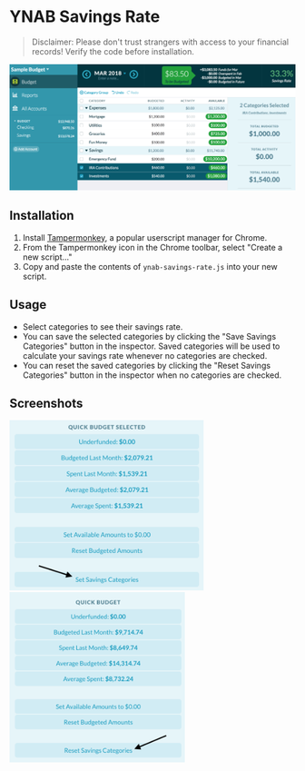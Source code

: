 # YNAB Savings Rate

> Disclaimer: Please don't trust strangers with access to your financial records! Verify the code before installation.

<img src="screenshots/screenshot1.png">

## Installation
1. Install [Tampermonkey][tampermonkey], a popular userscript manager for Chrome.
2. From the Tampermonkey icon in the Chrome toolbar, select "Create a new script..."
3. Copy and paste the contents of `ynab-savings-rate.js` into your new script.

## Usage
- Select categories to see their savings rate.
- You can save the selected categories by clicking the "Save Savings Categories" button in the inspector. Saved categories will be used to calculate your savings rate whenever no categories are checked.
- You can reset the saved categories by clicking the "Reset Savings Categories" button in the inspector when no categories are checked.

## Screenshots

<img src="screenshots/screenshot2.png" height="300"> <img src="screenshots/screenshot3.png" height="300">

[tampermonkey]: https://chrome.google.com/webstore/detail/tampermonkey/dhdgffkkebhmkfjojejmpbldmpobfkfo?hl=en
